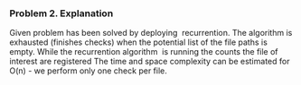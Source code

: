 ### Problem 2. Explanation ####

Given problem has been solved by deploying  recurrention. The algorithm is exhausted (finishes checks) when the potential list of the file paths is empty. While the recurrention algorithm  is running the counts the file of interest are registered
The time and space complexity can be estimated for O(n) - we perform only one check per file.